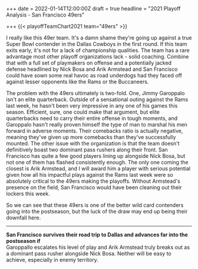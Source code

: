 +++
date = 2022-01-14T12:00:00Z
draft = true
headline = "2021 Playoff Analysis - San Francisco 49ers"

+++
{{< playoffTeamChart2021 team="49ers" >}}

I really like this 49er team. It's a damn shame they're going up against a true Super Bowl contender in the Dallas Cowboys in the first round. If this team exits early, it's not for a lack of championship qualities. The team has a rare advantage most other playoff organizations lack - solid coaching. Combine that with a full set of playmakers on offense and a potentially jacked defense headlined by Nick Bosa and Arik Armstead and San Francisco could have sown some real havoc as road underdogs had they faced off against lesser opponents like the Rams or the Buccaneers.

The problem with the 49ers ultimately is two-fold. One, Jimmy Garoppalo isn't an elite quarterback. Outside of a sensational outing against the Rams last week, he hasn't been very impressive in any one of his games this season. Efficient, sure, one could make that argument, but elite quarterbacks need to carry their entire offense in tough moments, and Garoppalo hasn't really proven himself the type of man to marshal his men forward in adverse moments. Their comebacks ratio is actually negative, meaning they've given up more comebacks than they've successfully mounted. The other issue with the organization is that the team doesn't definitively boast two dominant pass rushers along their front. San Francisco has quite a few good players lining up alongside Nick Bosa, but not one of them has flashed consistently enough. The only one coming the closest is Arik Armstead, and I will award him a player with serious potential given how all his impactful plays against the Rams last week were so absolutely critical to the 49ers making the playoffs. Without Armstead's presence on the field, San Francisco would have been cleaning out their lockers this week.

So we can see that these 49ers is one of the better wild card contenders going into the postseason, but the luck of the draw may end up being their downfall here.

***

**San Francisco survives their road trip to Dallas and advances far into the postseason if**  
Garoppallo escalates his level of play and Arik Armstead truly breaks out as a dominant pass rusher alongside Nick Bosa. Neither will be easy to achieve, especially in enemy territory.